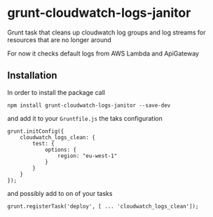 # grunt-cloudwatch-logs-janitor
Grunt task that cleans up cloudwatch log groups and log streams for resources that are no longer around

For now it checks default logs from AWS Lambda and ApiGateway

## Installation

In order to install the package call

    npm install grunt-cloudwatch-logs-janitor --save-dev
    
and add it to your `Gruntfile.js` the taks configuration

    grunt.initConfig({
        cloudwatch_logs_clean: {
            test: {
                options: {
                    region: "eu-west-1"
                }
            }
        }       
    });

and possibly add to on of your tasks

    grunt.registerTask('deploy', [ ... 'cloudwatch_logs_clean']);


